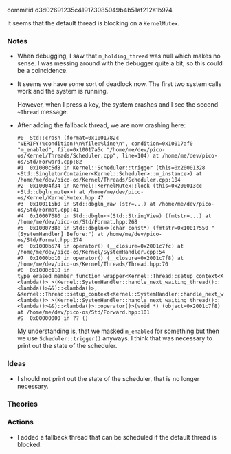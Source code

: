 commitid d3d02691235c419173085049b4b51af212a1b974

It seems that the default thread is blocking on a `KernelMutex`.

### Notes

-   When debugging, I saw that `m_holding_thread` was null which makes no sense.
    I was messing around with the debugger quite a bit, so this could be a coincidence.

-   It seems we have some sort of deadlock now.
    The first two system calls work and the system is running.

    However, when I press a key, the system crashes and I see the second `~Thread` message.

-   After adding the fallback thread, we are now crashing here:

    ```none
    #0  Std::crash (format=0x1001782c "VERIFY(%condition)\n%file:%line\n", condition=0x10017af0 "m_enabled", file=0x10017a5c "/home/me/dev/pico-os/Kernel/Threads/Scheduler.cpp", line=104) at /home/me/dev/pico-os/Std/Forward.cpp:82
    #1  0x1000c5d8 in Kernel::Scheduler::trigger (this=0x20001328 <Std::SingletonContainer<Kernel::Scheduler>::m_instance>) at /home/me/dev/pico-os/Kernel/Threads/Scheduler.cpp:104
    #2  0x10004f34 in Kernel::KernelMutex::lock (this=0x200013cc <Std::dbgln_mutex>) at /home/me/dev/pico-os/Kernel/KernelMutex.hpp:47
    #3  0x100115b0 in Std::dbgln_raw (str=...) at /home/me/dev/pico-os/Std/Format.cpp:41
    #4  0x10007680 in Std::dbgln<>(Std::StringView) (fmtstr=...) at /home/me/dev/pico-os/Std/Format.hpp:268
    #5  0x1000738e in Std::dbgln<>(char const*) (fmtstr=0x10017550 "[SystemHandler] Before:") at /home/me/dev/pico-os/Std/Format.hpp:274
    #6  0x1000b574 in operator() (__closure=0x2001c7fc) at /home/me/dev/pico-os/Kernel/SystemHandler.cpp:54
    #7  0x1000bb10 in operator() (__closure=0x2001c7f8) at /home/me/dev/pico-os/Kernel/Threads/Thread.hpp:70
    #8  0x1000c118 in type_erased_member_function_wrapper<Kernel::Thread::setup_context<Kernel::SystemHandler::handle_next_waiting_thread()::<lambda()> >(Kernel::SystemHandler::handle_next_waiting_thread()::<lambda()>&&)::<lambda()>, &Kernel::Thread::setup_context<Kernel::SystemHandler::handle_next_waiting_thread()::<lambda()> >(Kernel::SystemHandler::handle_next_waiting_thread()::<lambda()>&&)::<lambda()>::operator()>(void *) (object=0x2001c7f8) at /home/me/dev/pico-os/Std/Forward.hpp:101
    #9  0x00000000 in ?? ()
    ```

    My understanding is, that we masked `m_enabled` for something but then we use `Scheduler::trigger()` anyways.
    I think that was necessary to print out the state of the scheduler.

### Ideas

-   I should not print out the state of the scheduler, that is no longer necessary.

### Theories

### Actions

-   I added a fallback thread that can be scheduled if the default thread is blocked.
